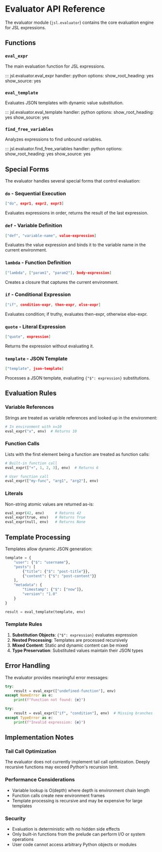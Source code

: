 # Evaluator API Reference

The evaluator module (`jsl.evaluator`) contains the core evaluation engine for JSL expressions.

## Functions

### `eval_expr`

The main evaluation function for JSL expressions.

::: jsl.evaluator.eval_expr
    handler: python
    options:
      show_root_heading: yes
      show_source: yes

### `eval_template`

Evaluates JSON templates with dynamic value substitution.

::: jsl.evaluator.eval_template
    handler: python
    options:
      show_root_heading: yes
      show_source: yes

### `find_free_variables`

Analyzes expressions to find unbound variables.

::: jsl.evaluator.find_free_variables
    handler: python
    options:
      show_root_heading: yes
      show_source: yes

## Special Forms

The evaluator handles several special forms that control evaluation:

### `do` - Sequential Execution
```json
["do", expr1, expr2, expr3]
```
Evaluates expressions in order, returns the result of the last expression.

### `def` - Variable Definition
```json
["def", "variable-name", value-expression]
```
Evaluates the value expression and binds it to the variable name in the current environment.

### `lambda` - Function Definition  
```json
["lambda", ["param1", "param2"], body-expression]
```
Creates a closure that captures the current environment.

### `if` - Conditional Expression
```json
["if", condition-expr, then-expr, else-expr]
```
Evaluates condition; if truthy, evaluates then-expr, otherwise else-expr.

### `quote` - Literal Expression
```json
["quote", expression]
```
Returns the expression without evaluating it.

### `template` - JSON Template
```json
["template", json-template]
```
Processes a JSON template, evaluating `{"$": expression}` substitutions.

## Evaluation Rules

### Variable References
Strings are treated as variable references and looked up in the environment:

```python
# In environment with x=10
eval_expr("x", env)  # Returns 10
```

### Function Calls
Lists with the first element being a function are treated as function calls:

```python
# Built-in function call
eval_expr(["+", 1, 2, 3], env)  # Returns 6

# User function call  
eval_expr(["my-func", "arg1", "arg2"], env)
```

### Literals
Non-string atomic values are returned as-is:

```python
eval_expr(42, env)     # Returns 42
eval_expr(true, env)   # Returns True
eval_expr(null, env)   # Returns None
```

## Template Processing

Templates allow dynamic JSON generation:

```python
template = {
    "user": {"$": "username"},
    "posts": [
        {"title": {"$": "post-title"}},
        {"content": {"$": "post-content"}}
    ],
    "metadata": {
        "timestamp": {"$": ["now"]},
        "version": "1.0"
    }
}

result = eval_template(template, env)
```

### Template Rules

1. **Substitution Objects**: `{"$": expression}` evaluates expression
2. **Nested Processing**: Templates are processed recursively  
3. **Mixed Content**: Static and dynamic content can be mixed
4. **Type Preservation**: Substituted values maintain their JSON types

## Error Handling

The evaluator provides meaningful error messages:

```python
try:
    result = eval_expr(["undefined-function"], env)
except NameError as e:
    print(f"Function not found: {e}")

try:
    result = eval_expr(["if", "condition"], env)  # Missing branches
except TypeError as e:
    print(f"Invalid expression: {e}")
```

## Implementation Notes

### Tail Call Optimization
The evaluator does not currently implement tail call optimization. Deeply recursive functions may exceed Python's recursion limit.

### Performance Considerations
- Variable lookup is O(depth) where depth is environment chain length
- Function calls create new environment frames
- Template processing is recursive and may be expensive for large templates

### Security
- Evaluation is deterministic with no hidden side effects
- Only built-in functions from the prelude can perform I/O or system operations  
- User code cannot access arbitrary Python objects or modules

